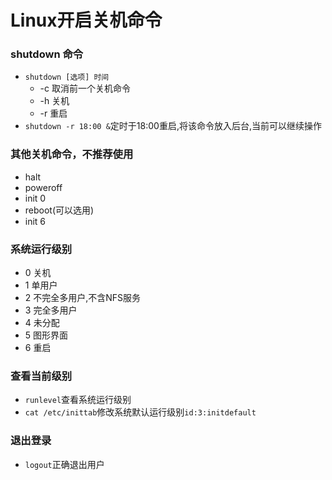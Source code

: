 # Linux开启关机命令

### shutdown 命令
+ `shutdown [选项] 时间`
    + -c 取消前一个关机命令
    + -h 关机
    + -r 重启
+ `shutdown -r 18:00 &`定时于18:00重启,将该命令放入后台,当前可以继续操作

### 其他关机命令，不推荐使用
+ halt
+ poweroff
+ init 0
+ reboot(可以选用)
+ init 6

### 系统运行级别
+ 0 关机
+ 1 单用户
+ 2 不完全多用户,不含NFS服务
+ 3 完全多用户
+ 4 未分配
+ 5 图形界面
+ 6 重启

### 查看当前级别
+ `runlevel`查看系统运行级别
+ `cat /etc/inittab`修改系统默认运行级别`id:3:initdefault`

### 退出登录
+ `logout`正确退出用户